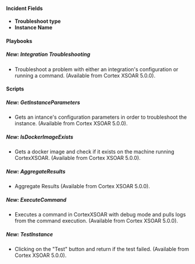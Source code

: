 
#### Incident Fields
- **Troubleshoot type**
- **Instance Name**

#### Playbooks
##### New: Integration Troubleshooting
- Troubleshoot a problem with either an integration's configuration or running a command. (Available from Cortex XSOAR 5.0.0).

#### Scripts
##### New: GetInstanceParameters
- Gets an intance's configuration parameters in order to troubleshoot the instance. (Available from Cortex XSOAR 5.0.0).
##### New: IsDockerImageExists
- Gets a docker image and check if it exists on the machine running CortexXSOAR. (Available from Cortex XSOAR 5.0.0).
##### New: AggregateResults
- Aggregate Results (Available from Cortex XSOAR 5.0.0).
##### New: ExecuteCommand
- Executes a command in CortexXSOAR with debug mode and pulls logs from the command execution. (Available from Cortex XSOAR 5.0.0).
##### New: TestInstance
- Clicking on the "Test" button and return if the test failed. (Available from Cortex XSOAR 5.0.0).

